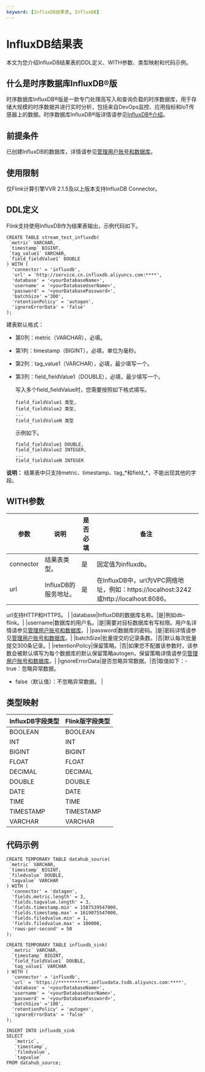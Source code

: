 ```yaml
---
keyword: [InfluxDB结果表, InfluxDB]
---
```


# InfluxDB结果表

本文为您介绍InfluxDB结果表的DDL定义、WITH参数、类型映射和代码示例。

## 什么是时序数据库InfluxDB®版

时序数据库InfluxDB®版是一款专门处理高写入和查询负载的时序数据库，用于存储大规模的时序数据并进行实时分析，包括来自DevOps监控、应用指标和IoT传感器上的数据。时序数据库InfluxDB®版详情请参见[InfluxDB®️介绍]()。

## 前提条件

已创建InfluxDB的数据库，详情请参见[管理用户账号和数据库](https://help.aliyun.com/document_detail/113095.html?spm=a2c4g.11174283.6.712.58d81426Nv5jsx)。

## 使用限制

仅Flink计算引擎VVR 2.1.5及以上版本支持InfluxDB Connector。

## DDL定义

Flink支持使用InfluxDB作为结果表输出，示例代码如下。

```
CREATE TABLE stream_test_influxdb(
 `metric` VARCHAR,
 `timestamp` BIGINT,
 `tag_value1` VARCHAR,
 `field_fieldValue1` DOUBLE
) WITH (
  'connector' = 'influxdb',
  'url' = 'http://service.cn.influxdb.aliyuncs.com:****',
  'database' = '<yourDatabaseName>',
  'username' = '<yourDatabaseUserName>',
  'password' = '<yourDatabasePassword>',
  'batchSize' ='300',
  'retentionPolicy' = 'autogen',
  'ignoreErrorData' = 'false'
);
```

建表默认格式：

-   第0列：metric（VARCHAR），必填。
-   第1列：timestamp（BIGINT），必填，单位为毫秒。
-   第2列：tag\_value1（VARCHAR），必填，最少填写一个。
-   第3列：field\_fieldValue1（DOUBLE），必填，最少填写一个。

    写入多个field\_fieldValue时，您需要按照如下格式填写。

    ```
    field_fieldValue1 类型,
    field_fieldValue2 类型,
    ...      
    field_fieldValueN 类型
    ```

    示例如下。

    ```
    field_fieldValue1 DOUBLE,
    field_fieldValue2 INTEGER,
    ...      
    field_fieldValueN INTEGER
    ```


**说明：** 结果表中只支持metric、timestamp、tag\_\*和field\_\*，不能出现其他的字段。

## WITH参数

|参数|说明|是否必填|备注|
|--|--|----|--|
|connector|结果表类型。|是|固定值为influxdb。|
|url|InfluxDB的服务地址。|是|在InfluxDB中，url为VPC网络地址，例如：https://localhost:3242或http://localhost:8086。

url支持HTTP和HTTPS。 |
|database|InfluxDB的数据库名称。|是|例如db-flink。|
|username|数据库的用户名。|是|需要对目标数据库有写权限。用户名详情请参见[管理用户账号和数据库](https://help.aliyun.com/document_detail/113095.html?spm=a2c4g.11186623.6.711.6709769eUmPMur)。|
|password|数据库的密码。|是|密码详情请参见[管理用户账号和数据库](https://help.aliyun.com/document_detail/113095.html?spm=a2c4g.11186623.6.711.6709769eUmPMur)。|
|batchSize|批量提交的记录条数。|否|默认每次批量提交300条记录。|
|retentionPolicy|保留策略。|否|如果您不配置该参数时，该参数会被默认填写为每个数据库的默认保留策略autogen，保留策略详情请参见[管理用户账号和数据库](https://help.aliyun.com/document_detail/113095.html?spm=a2c4g.11186623.6.711.6709769eUmPMur)。|
|ignoreErrorData|是否忽略异常数据。|否|取值如下：-   true：忽略异常数据。
-   false（默认值）：不忽略异常数据。 |

## 类型映射

|InfluxDB字段类型|Flink版字段类型|
|------------|----------|
|BOOLEAN|BOOLEAN|
|INT|INT|
|BIGINT|BIGINT|
|FLOAT|FLOAT|
|DECIMAL|DECIMAL|
|DOUBLE|DOUBLE|
|DATE|DATE|
|TIME|TIME|
|TIMESTAMP|TIMESTAMP|
|VARCHAR|VARCHAR|

## 代码示例

```
CREATE TEMPORARY TABLE datahub_source(
 `metric` VARCHAR,
 `timestamp` BIGINT,
 `filedvalue` DOUBLE,
 `tagvalue` VARCHAR
) WITH (
  'connector' = 'datagen',
  'fields.metric.length' = 3,
  'fields.tagvalue.length' = 3,
  'fields.timestamp.min' = 1587539547000,
  'fields.timestamp.max' = 1619075547000,
  'fields.filedvalue.min' = 1,
  'fields.filedvalue.max' = 100000,
  'rows-per-second' = 50
);

CREATE TEMPORARY TABLE influxdb_sink(
  `metric` VARCHAR,
  `timestamp` BIGINT,
  `field_fieldValue1` DOUBLE,
  `tag_value1` VARCHAR
) WITH (
  'connector' = 'influxdb',
  'url' = 'https://***********.influxdata.tsdb.aliyuncs.com:****',
  'database' = '<yourDatabaseName>',
  'username' = '<yourDatabaseUserName>',
  'password' = '<yourDatabasePassword>',
  'batchSize' ='100',
  'retentionPolicy' = 'autogen',
  'ignoreErrorData' = 'false'
);

INSERT INTO influxdb_sink
SELECT 
   `metric`,
   `timestamp`,
   `filedvalue`,
   `tagvalue`
FROM datahub_source;
```

